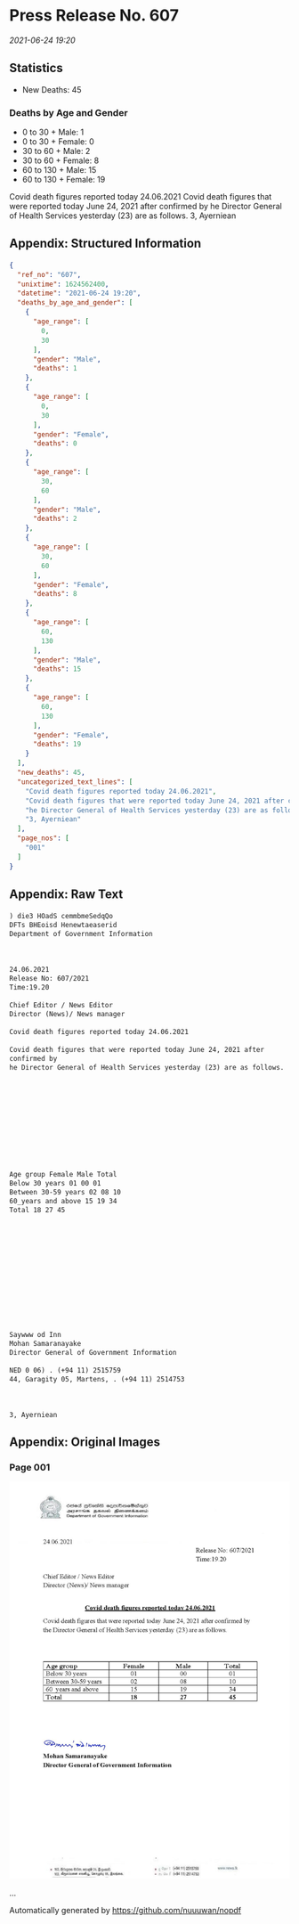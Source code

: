 
# Press Release No. 607
*2021-06-24 19:20*
## Statistics
* New Deaths: 45
### Deaths by Age and Gender
* 0 to 30 + Male: 1
* 0 to 30 + Female: 0
* 30 to 60 + Male: 2
* 30 to 60 + Female: 8
* 60 to 130 + Male: 15
* 60 to 130 + Female: 19


Covid death figures reported today 24.06.2021
Covid death figures that were reported today June 24, 2021 after confirmed by
he Director General of Health Services yesterday (23) are as follows.
3, Ayerniean

## Appendix: Structured Information
```json
{
  "ref_no": "607",
  "unixtime": 1624562400,
  "datetime": "2021-06-24 19:20",
  "deaths_by_age_and_gender": [
    {
      "age_range": [
        0,
        30
      ],
      "gender": "Male",
      "deaths": 1
    },
    {
      "age_range": [
        0,
        30
      ],
      "gender": "Female",
      "deaths": 0
    },
    {
      "age_range": [
        30,
        60
      ],
      "gender": "Male",
      "deaths": 2
    },
    {
      "age_range": [
        30,
        60
      ],
      "gender": "Female",
      "deaths": 8
    },
    {
      "age_range": [
        60,
        130
      ],
      "gender": "Male",
      "deaths": 15
    },
    {
      "age_range": [
        60,
        130
      ],
      "gender": "Female",
      "deaths": 19
    }
  ],
  "new_deaths": 45,
  "uncategorized_text_lines": [
    "Covid death figures reported today 24.06.2021",
    "Covid death figures that were reported today June 24, 2021 after confirmed by",
    "he Director General of Health Services yesterday (23) are as follows.",
    "3, Ayerniean"
  ],
  "page_nos": [
    "001"
  ]
}
```

## Appendix: Raw Text
```text
) die3 HOadS cemmbmeSedqQo
DFTs BHEoisd Henewtaeaserid
Department of Government Information

 

24.06.2021
Release No: 607/2021
Time:19.20

Chief Editor / News Editor
Director (News)/ News manager

Covid death figures reported today 24.06.2021

Covid death figures that were reported today June 24, 2021 after confirmed by
he Director General of Health Services yesterday (23) are as follows.

 

 

 

 

 

Age group Female Male Total
Below 30 years 01 00 01
Between 30-59 years 02 08 10
60_years and above 15 19 34
Total 18 27 45

 

 

 

 

 

 

Saywww od Inn
Mohan Samaranayake
Director General of Government Information

NED 0 06) . (+94 11) 2515759
44, Garagity 05, Martens, . (+94 11) 2514753

   

3, Ayerniean

```

## Appendix: Original Images

### Page 001

![page_no](https://raw.githubusercontent.com/nuuuwan/nopdf_data/main/nopdf.dgigovlk.ref607.page001.jpeg)
        

...

Automatically generated by https://github.com/nuuuwan/nopdf

    
    